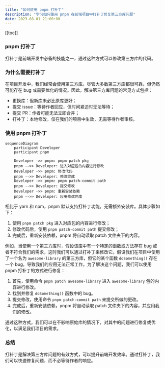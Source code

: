 ```yaml
---
title: "如何使用 pnpm 打补丁"
description: "学习如何使用 pnpm 在前端项目中打补丁修复第三方库问题"
date: 2023-08-01 21:00:00
---
```


[[toc]]

### pnpm 打补丁

打补丁是前端开发中必备的技能之一，通过这种方式可以修改第三方库的代码。

### 为什么需要打补丁

在项目开发中，我们经常会使用第三方库。尽管大多数第三方库都很可靠，但仍然可能存在 bug 或需要优化的情况。因此，解决第三方库问题的常见方式包括：

- 更换库：但新库未必比原库更好；
- 提交 issue：等待作者回应，但时间紧迫时无法等待；
- 提交 PR：作者可能无法立即合并；
- 打补丁：本地修改，仅在我们的项目中生效，无需等待作者审核。

### 使用 pnpm 打补丁

```mermaid
sequenceDiagram
    participant Developer
    participant pnpm

    Developer ->> pnpm: pnpm patch pkg
    pnpm -->> Developer: 进入对应包的内容进行修改
    Developer ->> pnpm: 修改代码
    pnpm -->> Developer: 修改完成
    Developer ->> pnpm: pnpm patch-commit path
    pnpm -->> Developer: 提交修改
    Developer ->> pnpm: 重新安装依赖
    pnpm -->> Developer: 应用修改完成
```

相比于 yarn 和 npm，pnpm 默认支持打补丁功能，无需额外安装库。具体步骤如下：

1. 使用 `pnpm patch pkg` 进入对应包的内容进行修改；
2. 修改代码后，使用 `pnpm patch-commit path` 提交修改；
3. 完成后，重新安装依赖，pnpm 将自动读取 patch 文件夹下的内容。

例如，当使用一个第三方库时，假设该库中有一个特定的函数或方法存在 bug 或者不符合我们的需求，这时我们可以通过打补丁来修改它。假设我们在项目中使用了一个名为 `awesome-library` 的第三方库，但它的某个函数 `doSomething()` 存在一个 bug，导致我们的应用无法正常工作。为了解决这个问题，我们可以使用 pnpm 打补丁的方式进行修复：

1. 首先，使用命令 `pnpm patch awesome-library` 进入 `awesome-library` 包的内容进行修改。
2. 找到并修复 `doSomething()` 函数中的 bug。
3. 提交修改，使用命令 `pnpm patch-commit path` 来提交所做的更改。
4. 完成后，重新安装依赖，pnpm 将自动读取 patch 文件夹下的内容，并应用我们的修改。

通过这种方式，我们可以在不影响原始库的情况下，对其中的问题进行修复或优化，以满足我们项目的需求。

### 总结

打补丁是解决第三方库问题的有效方式，可以提升前端开发效率。通过打补丁，我们可以快速修复问题，而不必等待作者的响应。
